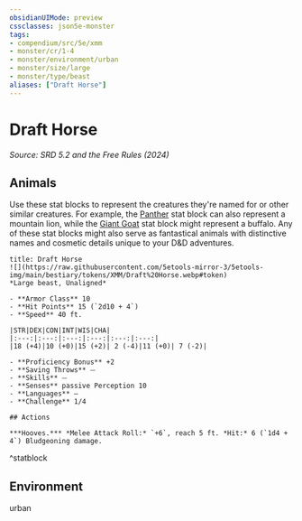```yaml
---
obsidianUIMode: preview
cssclasses: json5e-monster
tags:
- compendium/src/5e/xmm
- monster/cr/1-4
- monster/environment/urban
- monster/size/large
- monster/type/beast
aliases: ["Draft Horse"]
---
```

# Draft Horse
*Source: SRD 5.2 and the Free Rules (2024)*  

## Animals

Use these stat blocks to represent the creatures they're named for or other similar creatures. For example, the [Panther](panther-xmm.md) stat block can also represent a mountain lion, while the [Giant Goat](giant-goat-xmm.md) stat block might represent a buffalo. Any of these stat blocks might also serve as fantastical animals with distinctive names and cosmetic details unique to your D&D adventures.

```ad-statblock
title: Draft Horse
![](https://raw.githubusercontent.com/5etools-mirror-3/5etools-img/main/bestiary/tokens/XMM/Draft%20Horse.webp#token)
*Large beast, Unaligned*

- **Armor Class** 10
- **Hit Points** 15 (`2d10 + 4`)
- **Speed** 40 ft.

|STR|DEX|CON|INT|WIS|CHA|
|:---:|:---:|:---:|:---:|:---:|:---:|
|18 (+4)|10 (+0)|15 (+2)| 2 (-4)|11 (+0)| 7 (-2)|

- **Proficiency Bonus** +2
- **Saving Throws** ⏤
- **Skills** ⏤
- **Senses** passive Perception 10
- **Languages** —
- **Challenge** 1/4

## Actions

***Hooves.*** *Melee Attack Roll:* `+6`, reach 5 ft. *Hit:* 6 (`1d4 + 4`) Bludgeoning damage.
```
^statblock

## Environment

urban